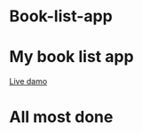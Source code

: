 # Book-list-app
# My book list app
[Live damo](https://coder-rakibul.github.io/Book-list-app/)

# All most done
